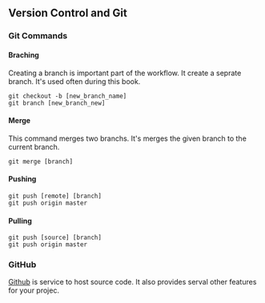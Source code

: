 ## Version Control and Git

### Git Commands

#### Braching
Creating a branch is important part of the workflow. It create a seprate branch. It's used often during this book.

	git checkout -b [new_branch_name]
	git branch [new_branch_new]

#### Merge
This command merges two branchs. It's merges the given branch to the current branch.

	git merge [branch]

#### Pushing 

	git push [remote] [branch]
	git push origin master
	
#### Pulling

	git push [source] [branch]
	git push origin master

### GitHub
[Github](https://github.com) is service to host source code. It also provides serval other features for your projec. 